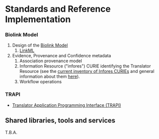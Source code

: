 # Standards and Reference Implementation

### Biolink Model

1. Design of the [Biolink Model](https://github.com/biolink/biolink-model)
   1. [LinkML](https://github.com/linkml)
2. Evidence, Provenance and Confidence metadata
   1. Association provenance model
   2. Information Resource ("infores") CURIE identifying the Translator Resource (see the [current inventory of Infores CURIEs](https://docs.google.com/spreadsheets/d/1Ak1hRqlTLr1qa-7O0s5bqeTHukj9gSLQML1-lg6xIHM) and general information about them [here](https://docs.google.com/document/d/177sOmjTueIK4XKJ0GjxsARg909CaU71tReIehAp5DDo/edit#bookmark=id.8sdy3vk2umkd)).
   3. Workflow operations


### TRAPI

* [Translator Application Programming Interface (TRAPI)](https://github.com/NCATSTranslator/ReasonerAPI)

## Shared libraries, tools and services

T.B.A.
